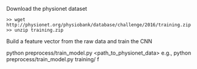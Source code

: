 Download the physionet dataset 

```
>> wget http://physionet.org/physiobank/database/challenge/2016/training.zip
>> unzip training.zip
```

Build a feature vector from the raw data and train the CNN

python preprocess/train_model.py <path_to_physionet_data>
e.g.,
python preprocess/train_model.py training/ f


